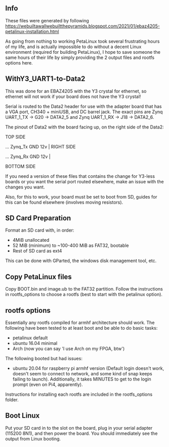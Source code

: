 ## Info
These files were generated by following https://webuiltawallwebuiltthepyramids.blogspot.com/2021/01/ebaz4205-petalinux-installation.html

As going from nothing to working PetaLinux took several frustrating hours of my life, and is actually impossible to do without a decent Linux environment (required for building PetaLinux), I hope to save someone the same hours of their life by simply providing the 2 output files and rootfs options here.


## WithY3_UART1-to-Data2
This was done for an EBAZ4205 with the Y3 crystal for ethernet, so ethernet will not work if your board does not have the Y3 crystal!

Serial is routed to the Data2 header for use with the adapter board that has a VGA port, CH340 + miniUSB, and DC barrel jack. The exact pins are Zynq UART_1_TX -> G20 -> DATA2_5 and Zynq UART_1_RX -> J18 -> DATA2_6.

The pinout of Data2 with the board facing up, on the right side of the Data2:

TOP SIDE

...	Zynq_Tx		GND	12v | RIGHT SIDE

...	Zynq_Rx		GND	12v |

BOTTOM SIDE


If you need a version of these files that contains the change for Y3-less boards or you want the serial port routed elsewhere, make an issue with the changes you want.

Also, for this to work, your board must be set to boot from SD, guides for this can be found elsewhere (involves moving resistors).


## SD Card Preparation

Format an SD card with, in order:
- 4MiB unallocated
- 52 MiB (minimum) to ~100-400 MiB as FAT32, bootable
- Rest of SD card as ext4

This can be done with GParted, the windows disk management tool, etc.


## Copy PetaLinux files

Copy BOOT.bin and image.ub to the FAT32 partition. Follow the instructions in rootfs_options to choose a rootfs (best to start with the petalinux option).


## rootfs options
Essentially any rootfs compiled for armhf architecture should work.
The following have been tested to at least boot and be able to do basic tasks:
- petalinux default
- ubuntu 16.04 minimal
- Arch (now you can say 'I use Arch on my FPGA, btw')

The following booted but had issues:
- ubuntu 20.04 for raspberry pi armhf version (Default login doesn't work, doesn't seem to connect to network, and some kind of snap keeps failing to launch). Additionally, it takes MINUTES to get to the login prompt (even on Pi4, apparently).

Instructions for installing each rootfs are included in the rootfs_options folder.


## Boot Linux
Put your SD card in to the slot on the board, plug in your serial adapter (115200 8N1), and then power the board. You should immediately see the output from Linux booting.
